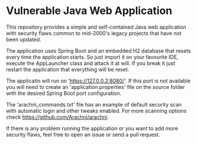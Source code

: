 # Vulnerable Java Web Application
This repository provides a simple and self-contained Java web application with security flaws common to mid-2000's legacy projects that have not been updated.

The application uses Spring Boot and an embedded H2 database that resets every time the application starts. So just import it on your favourite IDE, execute the AppLauncher class and attack it at will. If you break it just restart the application that everything will be reset.

The applicatin will run on 'https://127.0.0.2:8080/'. If this port is not available you will need to create an 'application.properties' file on the source folder with the desired Spring Boot port configuration.

The 'arachni_commands.txt' file has an example of default security scan with automatic login and other tweaks enabled. For more scanning options check https://github.com/Arachni/arachni.

If there is any problem running the application or you want to add more security flaws, feel free to open an issue or send a pull request.
